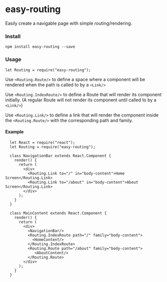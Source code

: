 # easy-routing
Easily create a navigable page with simple routing/rendering.

### Install
`npm install easy-routing --save`

### Usage

`let Routing = require("easy-routing");`

Use `<Routing.Route/>` to define a space where a component will be rendered when the path is called to by a `<Link/>`

Use `<Routing.IndexRoute/>` to define a Route that will render its component initially. (A regular Route will not render its component until called to by a `<Link/>`)

Use `<Routing.Link/>` to define a link that will render the component inside the `<Routing.Route/>` with the corresponding path and family.

#### Example
```
  let React = require("react");
  let Routing = require("easy-routing");
  
  class NavigationBar extends React.Component {
    render() {
      return (
        <div>
          <Routing.Link to="/" in="body-content">Home Screen</Routing.Link>
          <Routing.Link to="/about" in="body-content">About Screen</Routing.Link>
        </div>
      );
    }
  }
  
  class MainContent extends React.Component {
    render() {
      return (
        <div>
          <NavigationBar/>
          <Routing.IndexRoute path="/" family="body-content">
            <HomeContent/>
          </Routing.IndexRoute>
          <Routing.Route path="/about" family="body-content">
             <AboutContent/>
          </Routing.Route>
        </div>
      );
    }
  }
```

